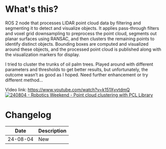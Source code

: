 # What's this?
ROS 2 node that processes LIDAR point cloud data by filtering and segmenting it to detect and visualize objects. It applies pass-through filters and voxel grid downsampling to preprocess the point cloud, segments out planar surfaces using RANSAC, and then clusters the remaining points to identify distinct objects. Bounding boxes are computed and visualized around these objects, and the processed point cloud is published along with the visualization markers for display.

I tried to cluster the trunks of oil palm trees. Played around with different parameters and thresholds to get better results, but unfortunately, the outcome wasn’t as good as I hoped. Need further enhancement or try different method...

Video link: https://www.youtube.com/watch?v=k151XyvtdmQ
[![240804 - Robotics Weekend - Point cloud clustering with PCL Library](https://img.youtube.com/vi/k151XyvtdmQ/0.jpg)](https://www.youtube.com/watch?v=k151XyvtdmQ)


# Changelog
|Date|Description|
|-|-|
|24-08-04|New|